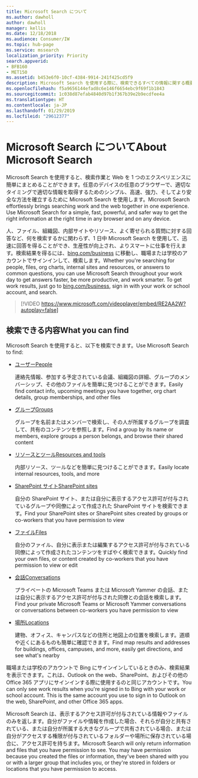 ```yaml
---
title: Microsoft Search について
ms.author: dawholl
author: dawholl
manager: kellis
ms.date: 12/18/2018
ms.audience: Consumer/IW
ms.topic: hub-page
ms.service: mssearch
localization_priority: Priority
search.appverid:
- BFB160
- MET150
ms.assetid: b453e6f0-10cf-4384-9914-241f425cd5f9
description: Microsoft Search を使用する際に、検索できるすべての情報に関する概要を取得します
ms.openlocfilehash: f5a9656144efad8c6e146f6654ebc9f69f1b1843
ms.sourcegitcommit: 1c038d87efab4840d97b1f367b39e2b9ecdfee4a
ms.translationtype: HT
ms.contentlocale: ja-JP
ms.lasthandoff: 01/29/2019
ms.locfileid: "29612377"
---
```

# <a name="about-microsoft-search"></a><span data-ttu-id="92982-103">Microsoft Search について</span><span class="sxs-lookup"><span data-stu-id="92982-103">About Microsoft Search</span></span>

<span data-ttu-id="92982-p101">Microsoft Search を使用すると、検索作業と Web を 1 つのエクスペリエンスに簡単にまとめることができます。任意のデバイスの任意のブラウザーで、適切なタイミングで適切な情報を取得するためのシンプル、高速、強力、そしてより安全な方法を確立するために Microsoft Search を使用します。</span><span class="sxs-lookup"><span data-stu-id="92982-p101">Microsoft Search effortlessly brings searching work and the web together in one experience. Use Microsoft Search for a simple, fast, powerful, and safer way to get the right information at the right time in any browser and on any device.</span></span>
  
<span data-ttu-id="92982-p102">人、ファイル、組織図、内部サイトやリソース、よく寄せられる質問に対する回答など、何を検索するかに関わらず、1 日中 Microsoft Search を使用して、迅速に回答を得ることができ、生産性が向上され、よりスマートに仕事を行えます。検索結果を得るには、[bing.com/business](https://www.bing.com/business) に移動し、職場または学校のアカウントでサインインして、検索します。</span><span class="sxs-lookup"><span data-stu-id="92982-p102">Whether you're searching for people, files, org charts, internal sites and resources, or answers to common questions, you can use Microsoft Search throughout your work day to get answers faster, be more productive, and work smarter. To get work results, just go to [bing.com/business](https://www.bing.com/business), sign in with your work or school account, and search.</span></span> 
  
> [!VIDEO https://www.microsoft.com/videoplayer/embed/RE2AA2W?autoplay=false]

## <a name="what-you-can-find"></a><span data-ttu-id="92982-108">検索できる内容</span><span class="sxs-lookup"><span data-stu-id="92982-108">What you can find</span></span>
  
<span data-ttu-id="92982-109">Microsoft Search を使用すると、以下を検索できます。</span><span class="sxs-lookup"><span data-stu-id="92982-109">Use Microsoft Search to find:</span></span>
  
- [<span data-ttu-id="92982-110">ユーザー</span><span class="sxs-lookup"><span data-stu-id="92982-110">People</span></span>](find-people-and-groups.md)
    
    <span data-ttu-id="92982-111">連絡先情報、参加する予定されている会議、組織図の詳細、グループのメンバーシップ、その他のファイルを簡単に見つけることができます。</span><span class="sxs-lookup"><span data-stu-id="92982-111">Easily find contact info, upcoming meetings you have together, org chart details, group memberships, and other files</span></span>
    
- [<span data-ttu-id="92982-112">グループ</span><span class="sxs-lookup"><span data-stu-id="92982-112">Groups</span></span>](find-people-and-groups.md)
    
    <span data-ttu-id="92982-113">グループを名前またはメンバーで検索し、その人が所属するグループを調査して、共有のコンテンツを参照します。</span><span class="sxs-lookup"><span data-stu-id="92982-113">Find a group by its name or members, explore groups a person belongs, and browse their shared content</span></span>
    
- [<span data-ttu-id="92982-114">リソースとツール</span><span class="sxs-lookup"><span data-stu-id="92982-114">Resources and tools</span></span>](find-resources-tools-and-more.md)
    
    <span data-ttu-id="92982-115">内部リソース、ツールなどを簡単に見つけることができます。</span><span class="sxs-lookup"><span data-stu-id="92982-115">Easily locate internal resources, tools, and more</span></span>
    
- [<span data-ttu-id="92982-116">SharePoint サイト</span><span class="sxs-lookup"><span data-stu-id="92982-116">SharePoint sites</span></span>](find-sharepoint-sites.md)
    
    <span data-ttu-id="92982-117">自分の SharePoint サイト、または自分に表示するアクセス許可が付与されているグループや同僚によって作成された SharePoint サイトを検索できます。</span><span class="sxs-lookup"><span data-stu-id="92982-117">Find your SharePoint sites or SharePoint sites created by groups or co-workers that you have permission to view</span></span>
    
- [<span data-ttu-id="92982-118">ファイル</span><span class="sxs-lookup"><span data-stu-id="92982-118">Files</span></span>](find-files.md)
    
    <span data-ttu-id="92982-119">自分のファイル、自分に表示または編集するアクセス許可が付与されている同僚によって作成されたコンテンツをすばやく検索できます。</span><span class="sxs-lookup"><span data-stu-id="92982-119">Quickly find your own files, or content created by co-workers that you have permission to view or edit</span></span>
    
- [<span data-ttu-id="92982-120">会話</span><span class="sxs-lookup"><span data-stu-id="92982-120">Conversations</span></span>](find-conversations.md)
    
    <span data-ttu-id="92982-121">プライベートの Microsoft Teams または Microsoft Yammer の会話、または自分に表示するアクセス許可が付与された同僚との会話を検索します。</span><span class="sxs-lookup"><span data-stu-id="92982-121">Find your private Microsoft Teams or Microsoft Yammer conversations or conversations between co-workers you have permission to view</span></span>
    
- [<span data-ttu-id="92982-122">場所</span><span class="sxs-lookup"><span data-stu-id="92982-122">Locations</span></span>](find-locations.md)
    
    <span data-ttu-id="92982-123">建物、オフィス、キャンパスなどの住所と地図上の位置を検索します。道順や近くにあるものも簡単に確認できます。</span><span class="sxs-lookup"><span data-stu-id="92982-123">Find map results and addresses for buildings, offices, campuses, and more, easily get directions, and see what's nearby</span></span>    
    
<span data-ttu-id="92982-p103">職場または学校のアカウントで Bing にサインインしているときのみ、検索結果を表示できます。これは、Outlook on the web、SharePoint、およびその他の Office 365 アプリにサインインする際に使用するのと同じアカウントです。</span><span class="sxs-lookup"><span data-stu-id="92982-p103">You can only see work results when you're signed in to Bing with your work or school account. This is the same account you use to sign in to Outlook on the web, SharePoint, and other Office 365 apps.</span></span> 
  
<span data-ttu-id="92982-p104">Microsoft Search は、表示するアクセス許可が付与されている情報やファイルのみを返します。自分がファイルや情報を作成した場合、それらが自分と共有されている、または自分が所属する大きなグループで共有されている場合、または自分がアクセスする権限が付与されているフォルダーや場所に保存されている場合に、アクセス許可を持ちます。</span><span class="sxs-lookup"><span data-stu-id="92982-p104">Microsoft Search will only return information and files that you have permission to see. You may have permission because you created the files or information, they've been shared with you or with a larger group that includes you, or they're stored in folders or locations that you have permission to access.</span></span>

  

